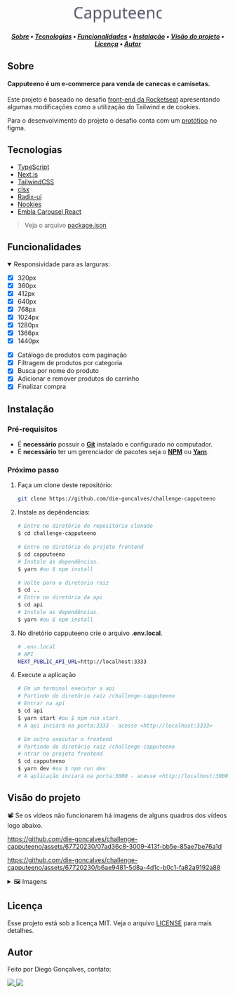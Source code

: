 <div align="center">
    <img alt="capputeeno" title="Capputeeno" src="assets/logo.svg" width="200px" />
</div>  

<!-- TABLE OF CONTENTS -->

<h5 align="center">
<a href="#sobre">Sobre</a>
   •   <a href="#tecnologias">Tecnologias</a>
   •   <a href="#funcionalidades">Funcionalidades</a>
   •   <a href="#instalação">Instalação</a>
   •   <a href="#visão-do-projeto">Visão do projeto</a>
   •   <a href="#licença">Licença</a>
   •   <a href="#autor">Autor</a>
</h5>

## Sobre

<h4>Capputeeno é um e-commerce para venda de canecas e camisetas.</h4>

Este projeto é baseado no desafio [front-end da Rocketseat](https://github.com/Rocketseat/frontend-challenge) apresentando algumas modificações como a utilização do Tailwind e de cookies.

Para o desenvolvimento do projeto o desafio conta com um [protótipo](https://www.figma.com/file/rET9F2CeUEJdiVN7JRu993/E-commerce---capputeeno?node-id=680%3A6449) no figma.

## Tecnologias

* [TypeScript](https://www.typescriptlang.org/)
* [Next.js](https://nextjs.org/)
* [TailwindCSS](https://tailwindcss.com/)
* [clsx](https://github.com/lukeed/clsx)
* [Radix-ui](https://www.radix-ui.com/)
* [Nookies](https://www.npmjs.com/package/nookies)
* [Embla Carousel React](https://www.embla-carousel.com/get-started/react/)

> Veja o arquivo  [package.json](/capputeeno/package.json)

## Funcionalidades

<details open>
  <summary>Responsividade para as larguras:</summary>

  * [x] 320px
  * [x] 360px
  * [x] 412px
  * [x] 640px
  * [x] 768px
  * [x] 1024px
  * [x] 1280px
  * [x] 1366px
  * [x] 1440px
</details>

* [x] Catálogo de produtos com paginação
* [x] Filtragem de produtos por categoria
* [x] Busca por nome do produto
* [x] Adicionar e remover produtos do carrinho
* [x] Finalizar compra

## Instalação

### **Pré-requisitos**

  * É **necessário** possuir o **[Git](https://git-scm.com/)** instalado e configurado no computador.
  * É **necessário** ter um gerenciador de pacotes seja o **[NPM](https://www.npmjs.com/)** ou **[Yarn](https://yarnpkg.com/)**.

### **Próximo passo**

  1. Faça um clone deste repositório:

     ```bash
     git clone https://github.com/die-goncalves/challenge-capputeeno
     ```

  2. Instale as depêndencias:

      ```bash
      # Entre no diretório do repositório clonado
      $ cd challenge-capputeeno
      ```

      ```bash
      # Entre no diretório do projeto frontend
      $ cd capputeeno
      # Instale as dependências.
      $ yarn #ou $ npm install
      ```
    
      ```bash
      # Volte para o diretório raiz
      $ cd ..
      # Entre no diretório da api
      $ cd api
      # Instale as dependências.
      $ yarn #ou $ npm install
      ```

  3. No diretório capputeeno crie o arquivo **.env.local**.

      ```bash
      # .env.local
      # API
      NEXT_PUBLIC_API_URL=http://localhost:3333
      ```

  4. Execute a aplicação

      ```bash
      # Em um terminal executar a api
      # Partindo do diretório raiz /challenge-capputeeno
      # Entrar na api
      $ cd api
      $ yarn start #ou $ npm run start
      # A api inciará na porta:3333 - acesse <http://localhost:3333>
      ```

      ```bash
      # Em outro executar o frontend
      # Partindo do diretório raiz /challenge-capputeeno
      # ntrar no projeto frontend
      $ cd capputeeno
      $ yarn dev #ou $ npm run dev
      # A aplicação inciará na porta:3000 - acesse <http://localhost:3000>
      ```

## Visão do projeto

📽️ Se os vídeos não funcionarem há imagens de alguns quadros dos vídeos logo abaixo.

https://github.com/die-goncalves/challenge-capputeeno/assets/67720230/07ad36c8-3009-413f-bb5e-85ae7be76a1d

https://github.com/die-goncalves/challenge-capputeeno/assets/67720230/b6ae9481-5d8a-4d1c-b0c1-fa82a9192a88


<details closed>
  <summary>🖼️ Imagens</summary>

  | 320px |
  |:----:|
  |  ![home-page-320px](assets/home-page-320px.jpg)  |
  |  ![product-page-320px](assets/product-page-320px.gif)  |
  |  ![collection-page-320px](assets/collection-page-320px.gif)  |
  |  ![cart-page-320px](assets/cart-page-320px.gif)  |

  | 1440px |
  |:----:|
  |  ![home-page-1440px](assets/home-page-1440px.jpg)  |
  |  ![product-page-1440px](assets/product-page-1440px.jpg)  |
  |  ![collection-page-1440px](assets/collection-page-1440px.jpg)  |
  |  ![cart-page-1440px](assets/cart-page-1440px.jpg)  |
</details>

## Licença

Esse projeto está sob a licença MIT. Veja o arquivo [LICENSE](LICENSE) para mais detalhes.

## Autor

Feito por Diego Gonçalves, contato:

<a href="https://www.linkedin.com/in/diego-goncalves1990">
    <picture>
      <source media="(prefers-color-scheme: dark)" srcset="https://img.shields.io/badge/Linkedin-Diego_Gonçalves-208BEE?style=flat-square&logo=linkedin&logoColor=208BEE&labelColor=22272E"/>
      <source media="(prefers-color-scheme: light)" srcset="https://img.shields.io/badge/Linkedin-Diego_Gonçalves-208BEE?style=flat-square&logo=linkedin&logoColor=208BEE&labelColor=white"/>
      <img src="https://img.shields.io/badge/Linkedin-Diego_Gonçalves-208BEE?style=flat-square&logo=linkedin&logoColor=208BEE&labelColor=white"/>
    </picture>
</a>

<a href="mailto:die.goncalves1990@gmail.com">
    <picture>
      <source media="(prefers-color-scheme: dark)" srcset="https://img.shields.io/badge/Gmail-die.goncalves1990@gmail.com-EA5134?style=flat-square&logo=gmail&logoColor=EA5134&labelColor=22272E"/>
      <source media="(prefers-color-scheme: light)" srcset="https://img.shields.io/badge/Gmail-die.goncalves1990@gmail.com-EA5134?style=flat-square&logo=gmail&logoColor=EA5134&labelColor=white"/>
      <img src="https://img.shields.io/badge/Gmail-die.goncalves1990@gmail.com-EA5134?style=flat-square&logo=gmail&logoColor=EA5134&labelColor=white"/>
    </picture>
</a>

